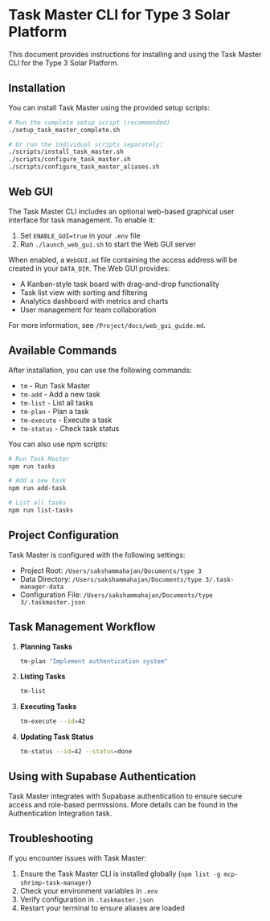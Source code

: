 # Task Master CLI for Type 3 Solar Platform

This document provides instructions for installing and using the Task Master CLI for the Type 3 Solar Platform.

## Installation

You can install Task Master using the provided setup scripts:

```bash
# Run the complete setup script (recommended)
./setup_task_master_complete.sh

# Or run the individual scripts separately:
./scripts/install_task_master.sh
./scripts/configure_task_master.sh
./scripts/configure_task_master_aliases.sh
```

## Web GUI

The Task Master CLI includes an optional web-based graphical user interface for task management. To enable it:

1. Set `ENABLE_GUI=true` in your `.env` file
2. Run `./launch_web_gui.sh` to start the Web GUI server

When enabled, a `WebGUI.md` file containing the access address will be created in your `DATA_DIR`. The Web GUI provides:

- A Kanban-style task board with drag-and-drop functionality
- Task list view with sorting and filtering
- Analytics dashboard with metrics and charts
- User management for team collaboration

For more information, see `/Project/docs/web_gui_guide.md`.

## Available Commands

After installation, you can use the following commands:

- `tm` - Run Task Master
- `tm-add` - Add a new task
- `tm-list` - List all tasks
- `tm-plan` - Plan a task
- `tm-execute` - Execute a task
- `tm-status` - Check task status

You can also use npm scripts:

```bash
# Run Task Master
npm run tasks

# Add a new task
npm run add-task

# List all tasks
npm run list-tasks
```

## Project Configuration

Task Master is configured with the following settings:

- Project Root: `/Users/sakshammahajan/Documents/type 3`
- Data Directory: `/Users/sakshammahajan/Documents/type 3/.task-manager-data`
- Configuration File: `/Users/sakshammahajan/Documents/type 3/.taskmaster.json`

## Task Management Workflow

1. **Planning Tasks**
   ```bash
   tm-plan "Implement authentication system"
   ```

2. **Listing Tasks**
   ```bash
   tm-list
   ```

3. **Executing Tasks**
   ```bash
   tm-execute --id=42
   ```

4. **Updating Task Status**
   ```bash
   tm-status --id=42 --status=done
   ```

## Using with Supabase Authentication

Task Master integrates with Supabase authentication to ensure secure access and role-based permissions. More details can be found in the Authentication Integration task.

## Troubleshooting

If you encounter issues with Task Master:

1. Ensure the Task Master CLI is installed globally (`npm list -g mcp-shrimp-task-manager`)
2. Check your environment variables in `.env`
3. Verify configuration in `.taskmaster.json`
4. Restart your terminal to ensure aliases are loaded
